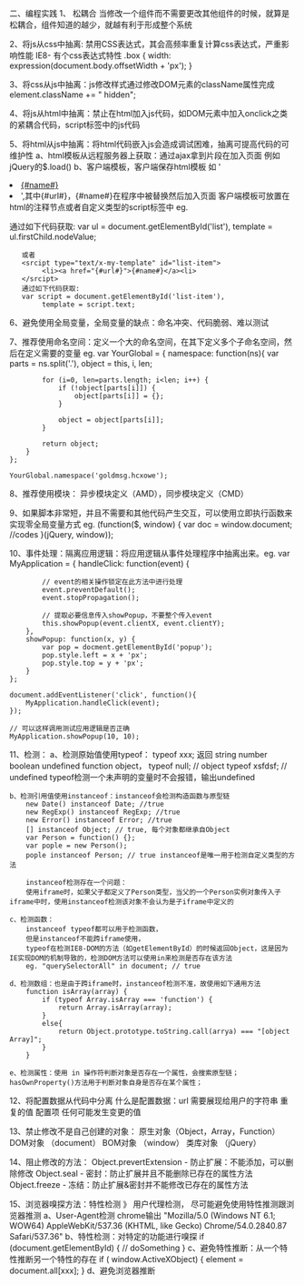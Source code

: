 二、编程实践
1、 松耦合
    当修改一个组件而不需要更改其他组件的时候，就算是松耦合，组件知道的越少，就越有利于形成整个系统

2、将js从css中抽离: 禁用CSS表达式，其会高频率重复计算css表达式，严重影响性能
    IE8- 有个css表达式特性
    .box {
        width: expression(document.body.offsetWidth + 'px');
    }

3、将css从js中抽离：js修改样式通过修改DOM元素的className属性完成
    element.className += " hidden";

4、将js从html中抽离：禁止在html加入js代码，如DOM元素中加入onclick之类的紧耦合代码，script标签中的js代码

5、将html从js中抽离：将html代码嵌入js会造成调试困难，抽离可提高代码的可维护性
    a、html模板从远程服务器上获取：通过ajax拿到片段在加入页面  例如jQuery的$.load()
    b、客户端模板，客户端保存html模板 如 '<li><a href="{#url#}">{#name#}</a><li>',其中{#url#}，{#name#}在程序中被替换然后加入页面
       客户端模板可放置在html的注释节点或者自定义类型的script标签中
       eg. 
       <ul id="list"><!--<li><a href="{#url#}">{#name#}</a><li>-->
       </ul>
       通过如下代码获取:
       var ul = document.getElementById('list'),
            template = ul.firstChild.nodeValue;
       
       或者
       <srcipt type="text/x-my-template" id="list-item">
            <li><a href="{#url#}">{#name#}</a><li>
       </srcipt>
       通过如下代码获取:
       var script = document.getElementById('list-item'),
            template = script.text;
       
6、避免使用全局变量，全局变量的缺点：命名冲突、代码脆弱、难以测试

7、推荐使用命名空间：定义一个大的命名空间，在其下定义多个子命名空间，然后在定义需要的变量
    eg.
    var YourGlobal = {
        namespace: function(ns){
            var parts = ns.split('.'),
                object = this,
                i,
                len;

            for (i=0, len=parts.length; i<len; i++) {
                if (!object[parts[i]]) {
                    object[parts[i]] = {};
                }

                object = object[parts[i]];
            }
            
            return object;
        }
    };

    YourGlobal.namespace('goldmsg.hcxowe'); 

8、推荐使用模块： 异步模块定义（AMD），同步模块定义（CMD）

9、如果脚本非常短，并且不需要和其他代码产生交互，可以使用立即执行函数来实现零全局变量方式
    eg.
    (function($, window) {
        var doc = window.document;
        //codes
    }(jQuery, window));

10、事件处理：隔离应用逻辑：将应用逻辑从事件处理程序中抽离出来。eg.
    var MyApplication = {
        handleClick: function(event) {

            // event的相关操作锁定在此方法中进行处理
            event.preventDefault();
            event.stopPropagation();

            // 提取必要信息传入showPopup，不要整个传入event
            this.showPopup(event.clientX, event.clientY);
        },
        showPopup: function(x, y) {
            var pop = docment.getElementById('popup');
            pop.style.left = x + 'px';
            pop.style.top = y + 'px';
        }
    };

    document.addEventListener('click', function(){
        MyApplication.handleClick(event);
    });

    // 可以这样调用测试应用逻辑是否正确
    MyApplication.showPopup(10, 10);

11、检测：
    a、检测原始值使用typeof： typeof xxx; 返回 string number boolean undefined function object， 
        typeof null; // object
        typeof xsfdsf; // undefined  typeof检测一个未声明的变量时不会报错，输出undefined
    
    b、检测引用值使用instanceof：instanceof会检测构造函数与原型链
        new Date() instanceof Date; //true
        new RegExp() instanceof RegExp; //true
        new Error() instanceof Error; //true
        [] instanceof Object; // true, 每个对象都继承自Object
        var Person = function() {};
        var pople = new Person();
        pople instanceof Person; // true instanceof是唯一用于检测自定义类型的方法

        instanceof检测存在一个问题：
        使用iframe时，如果父子都定义了Person类型，当父的一个Person实例对象传入子iframe中时，使用instanceof检测该对象不会认为是子iframe中定义的

    c、检测函数：
        instanceof typeof都可以用于检测函数，
        但是instanceof不能跨iframe使用，
        typeof在检测IE8-DOM的方法（如getElementById）的时候返回Object，这是因为IE实现DOM的机制导致的，检测DOM方法可以使用in来检测是否存在该方法
        eg. "querySelectorAll" in document; // true 

    d、检测数组：也是由于跨iframe时，instanceof检测不准，故使用如下通用方法
        function isArray(array) {
            if (typeof Array.isArray === 'function') {
                return Array.isArray(array);
            }
            else{
                return Object.prototype.toString.call(arrya) === "[object Array]";
            }
        }

    e、检测属性：使用 in 操作符判断对象是否存在一个属性，会搜索原型链； hasOwnProperty()方法用于判断对象自身是否存在某个属性；

12、将配置数据从代码中分离
    什么是配置数据：url 需要展现给用户的字符串 重复的值 配置项 任何可能发生变更的值

13、禁止修改不是自己创建的对象：
    原生对象（Object，Array，Function）
    DOM对象 （document）
    BOM对象 （window）
    类库对象 （jQuery） 

14、阻止修改的方法：
    Object.prevertExtension - 防止扩展：不能添加，可以删除修改 
    Object.seal - 密封：防止扩展并且不能删除已存在的属性方法
    Object.freeze - 冻结：防止扩展&密封并不能修改已存在的属性方法


15、浏览器嗅探方法：特性检测 》 用户代理检测， 尽可能避免使用特性推测跟浏览器推测
    a、User-Agent检测  chrome输出 "Mozilla/5.0 (Windows NT 6.1; WOW64) AppleWebKit/537.36 (KHTML, like Gecko) Chrome/54.0.2840.87 Safari/537.36"
    b、特性检测：对特定的功能进行嗅探
        if (document.getElementById) {
            // doSomething
        }
    c、避免特性推断：从一个特性推断另一个特性的存在
        if ( window.ActiveXObject) {
            element = document.all[xxx];
        }
    d、避免浏览器推断